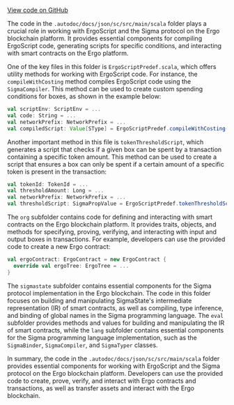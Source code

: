 [View code on GitHub](sigmastate-interpreterhttps://github.com/ScorexFoundation/sigmastate-interpreter/.autodoc/docs/json/sc/src/main)

The code in the `.autodoc/docs/json/sc/src/main/scala` folder plays a crucial role in working with ErgoScript and the Sigma protocol on the Ergo blockchain platform. It provides essential components for compiling ErgoScript code, generating scripts for specific conditions, and interacting with smart contracts on the Ergo platform.

One of the key files in this folder is `ErgoScriptPredef.scala`, which offers utility methods for working with ErgoScript code. For instance, the `compileWithCosting` method compiles ErgoScript code using the `SigmaCompiler`. This method can be used to create custom spending conditions for boxes, as shown in the example below:

```scala
val scriptEnv: ScriptEnv = ...
val code: String = ...
val networkPrefix: NetworkPrefix = ...
val compiledScript: Value[SType] = ErgoScriptPredef.compileWithCosting(scriptEnv, code, networkPrefix)
```

Another important method in this file is `tokenThresholdScript`, which generates a script that checks if a given box can be spent by a transaction containing a specific token amount. This method can be used to create a script that ensures a box can only be spent if a certain amount of a specific token is present in the transaction:

```scala
val tokenId: TokenId = ...
val thresholdAmount: Long = ...
val networkPrefix: NetworkPrefix = ...
val thresholdScript: SigmaPropValue = ErgoScriptPredef.tokenThresholdScript(tokenId, thresholdAmount, networkPrefix)
```

The `org` subfolder contains code for defining and interacting with smart contracts on the Ergo blockchain platform. It provides traits, objects, and methods for specifying, proving, verifying, and interacting with input and output boxes in transactions. For example, developers can use the provided code to create a new Ergo contract:

```scala
val ergoContract: ErgoContract = new ErgoContract {
  override val ergoTree: ErgoTree = ...
}
```

The `sigmastate` subfolder contains essential components for the Sigma protocol implementation in the Ergo blockchain. The code in this folder focuses on building and manipulating SigmaState's intermediate representation (IR) of smart contracts, as well as compiling, type inference, and binding of global names in the Sigma programming language. The `eval` subfolder provides methods and values for building and manipulating the IR of smart contracts, while the `lang` subfolder contains essential components for the Sigma programming language implementation, such as the `SigmaBinder`, `SigmaCompiler`, and `SigmaTyper` classes.

In summary, the code in the `.autodoc/docs/json/sc/src/main/scala` folder provides essential components for working with ErgoScript and the Sigma protocol on the Ergo blockchain platform. Developers can use the provided code to create, prove, verify, and interact with Ergo contracts and transactions, as well as transfer assets and interact with the Ergo blockchain.
